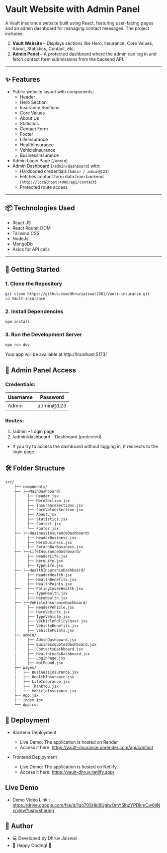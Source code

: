 # Vault Website with Admin Panel

A Vault insurance website built using React, featuring user-facing pages and an admin dashboard for managing contact messages. The project includes:

1. **Vault Website** – Displays sections like Hero, Insurance, Core Values, About, Statistics, Contact, etc.
2. **Admin Panel** – A protected dashboard where the admin can log in and fetch contact form submissions from the backend API.

---

## ✨ Features

- Public website layout with components:
  - Header
  - Hero Section
  - Insurance Sections
  - Core Values
  - About Us
  - Statistics
  - Contact Form
  - Footer
  - LifeInsurance
  - HealthInsurance
  - VehicleInsurance
  - BusinessInsurance
- Admin Login Page (`/admin`)
- Admin Dashboard (`/admin/dashboard`) with:
  - Hardcoded credentials (`Admin / admin@123`)
  - Fetches contact form data from backend (`http://localhost:4000/api/contact`)
  - Protected route access

---

## 📦 Technologies Used

- React JS
- React Router DOM
- Tailwind CSS
- NodeJs
- MongoDb
- Axios for API calls

---

## 🚀 Getting Started

### 1. Clone the Repository

```bash
git clone https://github.com/dhruvjaiswal2981/Vault-insurance.git
cd Vault-insurance
```

### 2. Install Dependencies

```bash
npm install
```

### 3. Run the Development Server
```bash
npm run dev
```
Your app will be available at http://localhost:5173/ 

## 🔐 Admin Panel Access

### Credentials:

| Username | Password   |
| -------- | ---------- |
| Admin    | admin@123 |

### Routes:

1. /admin – Login page
2. /admin/dashboard – Dashboard (protected)

- If you try to access the dashboard without logging in, it redirects to the login page.

## 🛠 Folder Structure

```bash
src/
    ├── components/
    ├── ├──MainDashboard/
    │     ├── Header.jsx
    │     ├── HeroSection.jsx
    │     ├── InsuranceSections.jsx
    │     ├── CoreValuesSection.jsx
    │     ├── About.jsx
    │     ├── Statistics.jsx
    │     ├── Contact.jsx
    │     └── Footer.jsx
    ├── ├──BusinessInsuranceDashboard/
    │     ├── HeaderBusiness.jsx
    │     ├── HeroBusiness.jsx
    │     ├── SerachBarBusiness.jsx
    ├── ├──LifeInsuranceDashboard/
    │     ├── HeaderLife.jsx
    │     ├── HeroLife.jsx
    │     ├── TypeLife.jsx
    ├── ├──HealthInsuranceDashboard/
    │     ├── HeaderHealth.jsx
    │     ├── HealthBenefits.jsx
    │     ├── HealthPoints.jsx
    ├──   ├── PolicyCoverHealth.jsx 
    │     ├── TypeHealth.jsx
    │     ├── HeroHealth.jsx
    ├── ├──VehicleInsuranceDashboard/
    │     ├── HeaderVehicle.jsx
    │     ├── HeroVehicle.jsx
    │     ├── TypeVehicle.jsx
    |     ├── VechiclePolicyCover.jsx
    │     ├── VehicleBenefits.jsx
    │     ├── VehiclePoints.jsx
    ├── admin/
    │     ├── AdminDashboard.jsx
    │     ├── BusinessQuotesDashboard.jsx
    │     ├── ContactsDashboard.jsx
    |     ├── HealthLeadsDashboard.jsx
    │     ├── LoginPage.jsx
    │     ├── NotFound.jsx
    ├── pages/
    │   ├── BusinessInsurance.jsx
    │   ├── HealthInsurance.jsx
    │   ├── LifeInsurance.jsx
    │   ├── ThankYou.jsx
    │   └── VehicleInsurance.jsx
    ├── App.jsx
    ├── index.jsx
    └── App.css
```

## 🚀 Deployment

- Backend Deployment
    - Live Demo: The application is hosted on Render
    - Access it here: https://vault-insurance.onrender.com/api/contact

- Frontend Deployment
    - Live Demo: The application is hosted on Netlify.
    - Access it here: https://vault-dhruv.netlify.app/

## Live Demo
- Demo Video Link : https://drive.google.com/file/d/1go70SHkI6UgiwOmY5lhzYPDkmCw6lINx/view?usp=sharing

## 📌 Author

- 💻 Developed by Dhruv Jaiswal
- 🚀 Happy Coding! 🎉

